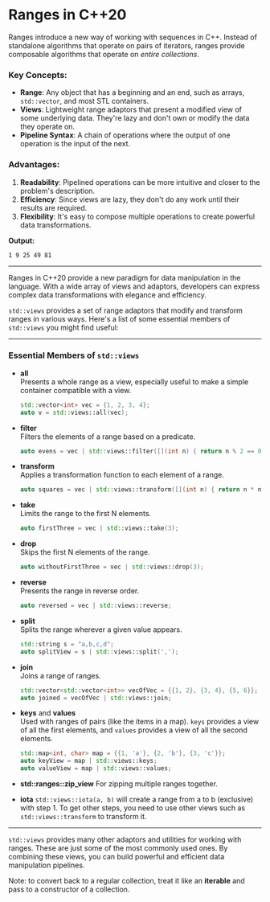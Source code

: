 # Ranges in C++20

Ranges introduce a new way of working with sequences in C++. Instead of standalone algorithms that operate on pairs of iterators, ranges provide composable algorithms that operate on _entire collections_.

### Key Concepts:

- **Range**: Any object that has a beginning and an end, such as arrays, `std::vector`, and most STL containers.
- **Views**: Lightweight range adaptors that present a modified view of some underlying data. They're lazy and don't own or modify the data they operate on.
- **Pipeline Syntax**: A chain of operations where the output of one operation is the input of the next.

### Advantages:

1. **Readability**: Pipelined operations can be more intuitive and closer to the problem's description.
2. **Efficiency**: Since views are lazy, they don't do any work until their results are required.
3. **Flexibility**: It's easy to compose multiple operations to create powerful data transformations.

**Output:**
```
1 9 25 49 81 
```

---

Ranges in C++20 provide a new paradigm for data manipulation in the language. With a wide array of views and adaptors, developers can express complex data transformations with elegance and efficiency.

`std::views` provides a set of range adaptors that modify and transform ranges in various ways. Here's a list of some essential members of `std::views` you might find useful:

---

### Essential Members of `std::views`

- **all**  
    Presents a whole range as a view, especially useful to make a simple container compatible with a view.
    ```cpp
    std::vector<int> vec = {1, 2, 3, 4};
    auto v = std::views::all(vec);
    ```

- **filter**  
    Filters the elements of a range based on a predicate.
    ```cpp
    auto evens = vec | std::views::filter([](int n) { return n % 2 == 0; });
    ```

- **transform**  
    Applies a transformation function to each element of a range.
    ```cpp
    auto squares = vec | std::views::transform([](int n) { return n * n; });
    ```

- **take**  
    Limits the range to the first N elements.
    ```cpp
    auto firstThree = vec | std::views::take(3);
    ```

- **drop**  
    Skips the first N elements of the range.
    ```cpp
    auto withoutFirstThree = vec | std::views::drop(3);
    ```

- **reverse**  
    Presents the range in reverse order.
    ```cpp
    auto reversed = vec | std::views::reverse;
    ```

- **split**  
    Splits the range wherever a given value appears.
    ```cpp
    std::string s = "a,b,c,d";
    auto splitView = s | std::views::split(',');
    ```

- **join**  
    Joins a range of ranges.
    ```cpp
    std::vector<std::vector<int>> vecOfVec = {{1, 2}, {3, 4}, {5, 6}};
    auto joined = vecOfVec | std::views::join;
    ```

- **keys** and **values**  
    Used with ranges of pairs (like the items in a map). `keys` provides a view of all the first elements, and `values` provides a view of all the second elements.
    ```cpp
    std::map<int, char> map = {{1, 'a'}, {2, 'b'}, {3, 'c'}};
    auto keyView = map | std::views::keys;
    auto valueView = map | std::views::values;
    ```

- **std::ranges::zip_view**
    For zipping multiple ranges together.

- **iota**
    `std::views::iota(a, b)` will create a range from a to b (exclusive) with step 1.  To get other steps, you need to use other views such as `std::views::transform` to transform it.

---

`std::views` provides many other adaptors and utilities for working with ranges. These are just some of the most commonly used ones. By combining these views, you can build powerful and efficient data manipulation pipelines.

Note: to convert back to a regular collection, treat it like an __iterable__ and pass to a constructor of a collection.
